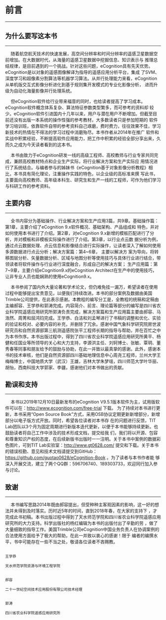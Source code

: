 # 前言
--------------------------------------------------------
## 为什么要写这本书
-------------------------------------------------------
&emsp; 随着航空航天技术的快速发展，高空间分辨率和时间分辨率的遥感卫星数据空前增加。在大数据时代，从海量的遥感卫星数据中挖掘信息、知识表示与
推理总结规律，是目前遇到的一个挑战。针对这些问题，eCognition具有先天优势。eCognition是以对象的遥感图像解译为指导的遥感应用分析平台，集成
了SVM、深度学习和超像素分割算法等机器学习算法。从并行处理能力来看，eCognition从单机版交互式影像分析进化到基于规则集开发模式的专业化影像分析，
进而升级为自动化海量影像并行处理系统。

&emsp; 但eCognition软件给行业带来福音的同时，也给读者提高了学习成本。eCognition软件概念体系复杂、算法特征参数类型繁多，而可参考的资料却
较少。eCognition软件引进国内十几年以来，用户与潜在用户不断增加。但截至目前还没有出版一本系统的操作性强的参考教材，大多数读者只是参加短期的
软件学习培训班，依靠软件自带的参考资料自己琢磨，费时费力，往往效果不佳，学习新技术的热情在不得法的学习过程中消磨殆尽。本书作者从2014年在推广
软件和实战中积累经验，不断提高软件应用能力，把工作中积累的经验全部分享出来，久而久之成为今天读者看到的这本书。

&emsp; 本书由致力于eCognition研发一线的高级工程师、高校教师与行业专家共同完成，兼顾高校教材特点和企业生产实际，将行业解决方案和生产实际应
用情况进行了系统结合。与编者参与的姊妹书《eCognition基于对象影像分析教程》相比，本书具有简化理论，注重操作实践的特色，以企业级的高标准来撰
写此书，主要面向高校教师、高年级本科生、研究生和生产一线的工程师，可作为他们学习与科研工作的参考资料。
## 主要内容
------------------------------------------------------------------
&emsp; 全书内容分为基础操作、行业解决方案和生产应用3篇，共9章。基础操作篇：第1章，主要介绍了eCognition 9.x软件概况、基础架构、产品组成和
特色，并对如何使用本书进行了介绍。第2章，对eCognition 9.x新增的模板匹配进行了分析，并对模板和非模板实际操作进行了介绍。第3章，以行业点云数
据分析为例，通过点云数据处理、点云信息和影像结合进行实际操作，让读者深入了解如何使用多源数据进行点云分析；解决方案篇：第4~6章， 主要以解决方
案为导向，将转移图层分析、矢量数据分析、区域与地图分析等使用技巧与具体行业进行结合，带领读者将软件操作与行业进行深度融合，形成自己的解决方案；
生产应用篇：第7~9章，主要介绍eCognition9.x的eCognition Architect在生产中的使用技巧，让非专业人员也能娴熟的使用eCognition9.x。

&emsp; 本书参阅了国内外大量论著和学术论文，但仍难免挂一漏万，希望读者在使用过程中能够提出宝贵意见，以便我们持续改进。本书的部分案例及数据由美国Trimble公司提供，在此表示感谢。本教程的编写分工是，全教程的统稿和定稿由主编郝容、王学恭和郭涛完成。内容简介、前言、理论篇等部分的编写是四川省农
业科学院遥感应用研究所郭涛负责完成，解决方案篇和生产应用篇主要由郝容、马浩然、周菁和屈鸿钧完成。王学恭、白洁和刘孟琴进行了书稿的调整和优化、实验
的验证和校对、必要内容的补充，并删除了冗余。感谢中国气象科学研究院房世波研究员和自然资源部第三航测遥感院张平工程师长期的指导与帮助，并在百忙之中
为本书作序。本书出版过程中，得到了四川省农业科学院遥感应用研究所黄平、杨健和任国业等所领导的关心和大力支持，李源洪主任、刘轲博士、张敏、覃玥、董
秀春等同事和朋友给予的鼓励与协助，在此一并致以最真挚的感谢。此外，感谢本书的技术审核，他们是自然资源部四川基础地理信息中心周尧工程师，兰州大学王
梅梅博士，中国地质大学（武汉）王雄，吉林大学朱梦瑶，四川师范大学叶华丽、胡怡，西南科技大学郭家、李疆，感谢他们对本书做出的贡献。

## 勘误和支持
----------------------------------------------------------------------
&emsp; 本书以2019年12月10日最新发布的eCognition V9.5.1版本软件为主，试用版软件可以在：http://www.ecognition.com/free-trial 下载。
为了持续对本书进行更新，本书采用“Open Source Book”方式，采用OSB协议定期更新新增部分，新增部分以电子版方式开放。同时，希望各位读者对本书存
在的问题进行反馈，TIT Lab团队以3个月为固定周期进行新版本迭代更新，以便于本书能够持续更新。也鼓励读者将自己工作中涉及的技术形成文档，提交给我
们，我们将以开源、包容和尊重知识产权的态度，在后续新版书出版时一一注明。关于本书中案例的数据彩色图片，可到TIT Lab实验室：http://www.gt0628.com/
提交和下载。关于本书的错误校勘、意见和技术文档请提交到GitHub： https://github.com/guotao0628/eCognition-Book 。为了读者与本书作者能
够深入开展交流，建立了两个QQ群：596706740、189303733，欢迎同行加入参与讨论。

## 致谢
---------------------------------------------------------------------
&emsp; 本书编写思路2014年既由郝容提出，但受种种主客观因素的影响，这一好的想法并未得到及时落实。历时近5年的时间，直到2018年春，在大家的支持下
，才完成此书初稿。本书出版过程中得到了天水师范学院和四川省农业科学院遥感应用研究所的大力支持。科学出版社的杨红编辑为本书的出版付出了辛勤的劳
，做了大量细致的指导工作。美国Trimble公司eCognition中国业务负责人在协调案例的合法使用方面给予了极大的帮助，在此一并致以衷心的感谢！限于
编者的编撰水平，书中可能存在一些不当之处，敬请各位读者不吝赐教。


                                                                                                              
                                                                                                             王学恭                    
                                                                                          天水师范学院资源与环境工程学院
                                                                                          
                                                                                                               郝容
                                                                                 二十一世纪空间技术应用股份有限公司技术经理
                                                                                 
                                                                                                                郭涛
                                                                                            四川省农业科学院遥感应用研究所          
       
